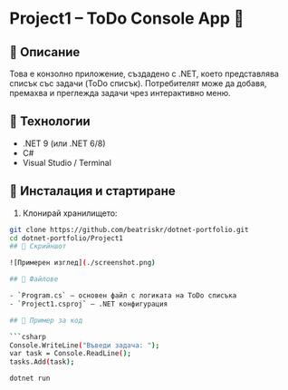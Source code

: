 # Project1 – ToDo Console App 📝

## 📝 Описание
Това е конзолно приложение, създадено с .NET, което представлява списък със задачи (ToDo списък). Потребителят може да добавя, премахва и преглежда задачи чрез интерактивно меню.

## 🔧 Технологии
- .NET 9 (или .NET 6/8)
- C#
- Visual Studio / Terminal

## 🚀 Инсталация и стартиране

1. Клонирай хранилището:
```bash
git clone https://github.com/beatriskr/dotnet-portfolio.git
cd dotnet-portfolio/Project1
## 📸 Скрийншот

![Примерен изглед](./screenshot.png)

## 🧱 Файлове

- `Program.cs` – основен файл с логиката на ToDo списъка
- `Project1.csproj` – .NET конфигурация

## 🧪 Пример за код

```csharp
Console.WriteLine("Въведи задача: ");
var task = Console.ReadLine();
tasks.Add(task);

dotnet run
